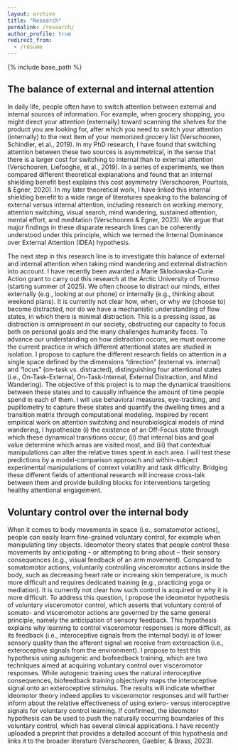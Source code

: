 ```yaml
---
layout: archive
title: "Research"
permalink: /research/
author_profile: true
redirect_from:
  - /resume
---
```


{% include base_path %}


## The balance of external and internal attention

In daily life, people often have to switch attention between external and internal sources of information. For example, when grocery shopping, you might direct your attention (externally) toward scanning the shelves for the product you are looking for, after which you need to switch your attention (internally) to the next item of your memorized grocery list (Verschooren, Schindler, et al., 2019). In my PhD research, I have found that switching attention between these two sources is asymmetrical, in the sense that there is a larger cost for switching to internal than to external attention (Verschooren, Liefooghe, et al., 2019). In a series of experiments, we then compared different theoretical explanations and found that an internal shielding benefit best explains this cost asymmetry (Verschooren, Pourtois, & Egner, 2020). In my later theoretical work, I have linked this internal shielding benefit to a wide range of literatures speaking to the balancing of external versus internal attention, including research on working memory, attention switching, visual search, mind wandering, sustained attention, mental effort, and meditation (Verschooren & Egner, 2023). We argue that major findings in these disparate research lines can be coherently understood under this principle, which we termed the Internal Dominance over External Attention (IDEA) hypothesis.

The next step in this research line is to investigate this balance of external and internal attention when taking mind wandering and external distraction into account. I have recently been awarded a Marie Skłodowska-Curie Action grant to carry out this research at the Arctic University of Tromso (starting summer of 2025). We often choose to distract our minds, either externally (e.g., looking at our phone) or internally (e.g., thinking about weekend plans). It is currently not clear how, when, or why we (choose to) become distracted, nor do we have a mechanistic understanding of flow states, in which there is minimal distraction. This is a pressing issue, as distraction is omnipresent in our society, obstructing our capacity to focus both on personal goals and the many challenges humanity faces. To advance our understanding on how distraction occurs, we must overcome the current practice in which different attentional states are studied in isolation. I propose to capture the different research fields on attention in a single space defined by the dimensions “direction” (external vs. internal) and “locus” (on-task vs. distracted), distinguishing four attentional states (i.e., On-Task-External, On-Task-Internal, External Distraction, and Mind Wandering). The objective of this project is to map the dynamical transitions between these states and to causally influence the amount of time people spend in each of them. I will use behavioral measures, eye-tracking, and pupillometry to capture these states and quantify the dwelling times and a transition matrix through computational modeling. Inspired by recent empirical work on attention switching and neurobiological models of mind wandering, I hypothesize (i) the existence of an Off-Focus state through which these dynamical transitions occur, (ii) that internal bias and goal value determine which areas are visited most, and (iii) that contextual manipulations can alter the relative times spent in each area. I will test these predictions by a model-comparison approach and within-subject experimental manipulations of context volatility and task difficulty. Bridging these different fields of attentional research will increase cross-talk between them and provide building blocks for interventions targeting healthy attentional engagement.

## Voluntary control over the internal body

When it comes to body movements in space (i.e., somatomotor actions), people can easily learn fine-grained voluntary control, for example when manipulating tiny objects. Ideomotor theory states that people control these movements by anticipating – or attempting to bring about – their sensory consequences (e.g., visual feedback of an arm movement). Compared to somatomotor actions, voluntarily controlling visceromotor actions inside the body, such as decreasing heart rate or increaing skin temperature, is much more difficult and requires dedicated training (e.g., practicing yoga or mediation). It is currently not clear how such control is acquired or why it is more difficult. To address this question, I propose the ideomotor hypothesis of voluntary visceromotor control, which asserts that voluntary control of somato- and visceromotor actions are governed by the same general principle, namely the anticipation of sensory feedback. This hypothesis explains why learning to control visceromotor responses is more difficult, as its feedback (i.e., interoceptive signals from the internal body) is of lower sensory quality than the afferent signal we receive from exteroaction (i.e., exteroceptive signals from the environment). I propose to test this hypothesis using autogenic and biofeedback training, which are two techniques aimed at acquiring voluntary control over visceromotor responses. While autogenic training uses the natural interoceptive consequences, biofeedback training objectively maps the interoceptive signal onto an exteroceptive stimulus. The results will indicate whether ideomotor theory indeed applies to visceromotor responses and will further inform about the relative effectiveness of  using extero- versus interoceptive signals for voluntary control learning. If confirmed, the ideomotor hypothesis can be used to push the naturally occurring boundaries of this voluntary control, which has several clinical applications. I have recently uploaded a preprint that provides a detailed account of this hypothesis and links it to the broader literature (Verschooren, Gaebler, & Brass, 2023).
